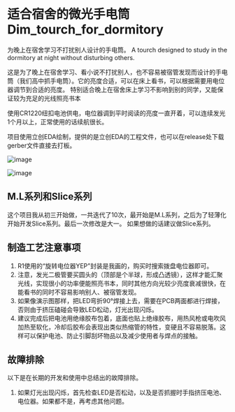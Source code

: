 # 适合宿舍的微光手电筒 Dim_tourch_for_dormitory
为晚上在宿舍学习不打扰别人设计的手电筒。
A tourch designed to study in the dormitory at night without disturbing others.

这是为了晚上在宿舍学习、看小说不打扰别人，也不容易被宿管发现而设计的手电筒（我们高中抓手电筒）。它的亮度合适，可以在床上看书，可以根据需要用电位器调节到合适的亮度。
特别适合晚上在宿舍床上学习不影响到别的同学，又能保证较为充足的光线照亮书本


使用CR1220纽扣电池供电，电位器调到平时阅读的亮度一直开着，可以连续发光1个月以上，正常使用的话续航很长。

项目使用立创EDA绘制，提供的是立创EDA的工程文件，也可以在release处下载gerber文件直接去打板。


![image](https://github.com/Alicedrop/Dim_tourch_for_dormitory/assets/128953967/1079138d-0497-4727-b945-bcccdd446c3c)

![image](https://github.com/Alicedrop/Dim_tourch_for_dormitory/assets/128953967/d134ebe8-1270-4ea2-9bdd-ba882e41fc01)

## M.L系列和Slice系列
这个项目我从初三开始做，一共迭代了10次，最开始是M.L系列，之后为了轻薄化开始开发Slice系列。最后一次修改是大一。
如果想做的话建议做Slice系列。

## 制造工艺注意事项
1. R1使用的“旋转电位器YEP”封装是我画的，购买时搜索拨盘电位器即可。
2. 注意，发光二极管要买圆头的（顶部是个半球，形成凸透镜），这样才能汇聚光线，实现很小的功率便能照亮书本，同时其他方向光较少亮度衰减很快，在能看书的同时不容易影响别人、被宿管发现。
3. 如果像演示图那样，把LED弯折90°焊接上去，需要在PCB两面都进行焊接，否则由于挤压磕碰会导致LED松动，灯光出现闪烁。
4. 建议完成后把电池用绝缘胶布包着，底面也贴上绝缘胶布，用热风枪或电吹风加热至软化，冷却后胶布会表现出类似热缩管的特性，变硬且不容易脱落。这样可以保护电池、防止引脚刮坏物品以及减少使用者与焊点的接触。

## 故障排除
以下是在长期的开发和使用中总结出的故障排除。
1. 如果灯光出现闪烁，首先检查LED是否松动，以及是否抓握时手指挤压电池、电位器。如果都不是，再考虑其他问题。
